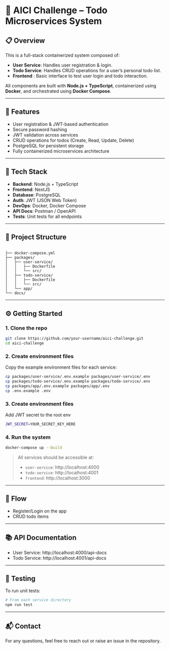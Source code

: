 # 🧩 AICI Challenge – Todo Microservices System

## 📋 Overview

This is a full-stack containerized system composed of:

- **User Service**: Handles user registration & login.
- **Todo Service**: Handles CRUD operations for a user’s personal todo list.
- **Frontend** : Basic interface to test user login and todo interaction.

All components are built with **Node.js + TypeScript**, containerized using **Docker**, and orchestrated using **Docker Compose**.

---

## 🚀 Features

- User registration & JWT-based authentication
- Secure password hashing
- JWT validation across services
- CRUD operations for todos (Create, Read, Update, Delete)
- PostgreSQL for persistent storage
- Fully containerized microservices architecture

---

## 🧱 Tech Stack

- **Backend**: Node.js + TypeScript
- **Frontend**: NextJS
- **Database**: PostgreSQL
- **Auth**: JWT (JSON Web Token)
- **DevOps**: Docker, Docker Compose
- **API Docs**: Postman / OpenAPI
- **Tests**: Unit tests for all endpoints

---

## 📁 Project Structure

```

├── docker-compose.yml
├── packages/
│   ├── user-service/
│   │   ├── Dockerfile
│   │   └── src/
│   ├── todo-service/
│   │   ├── Dockerfile
│   │   └── src/
│   └── app/
└── docs/
```

---

## ⚙️ Getting Started

### 1. Clone the repo
```bash
git clone https://github.com/your-username/aici-challenge.git
cd aici-challenge
```

### 2. Create environment files
Copy the example environment files for each service:
```bash
cp packages/user-service/.env.example packages/user-service/.env
cp packages/todo-service/.env.example packages/todo-service/.env
cp packages/app/.env.example packages/app/.env
cp .env.example .env
```

### 3. Create environment files
Add JWT secret to the root env
```bash
JWT_SECRET=YOUR_SECRET_KEY_HERE
```

### 4. Run the system

```bash
docker-compose up --build
```

> All services should be accessible at:
> - `user-service`: http://localhost:4000
> - `todo-service`: http://localhost:4001
> - `frontend`: http://localhost:3000
---

## 🔐 Flow

- Register/Login on the app
- CRUD todo items

---

## 📚 API Documentation

- User Service: http://localhost:4000/api-docs
- Todo Service: http://localhost:4001/api-docs

---

## 🧪 Testing

To run unit tests:

```bash
# From each service directory
npm run test
```
---


## 📬 Contact

For any questions, feel free to reach out or raise an issue in the repository.

